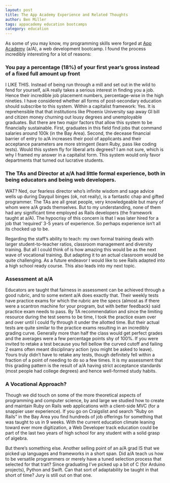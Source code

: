 ```yaml
---
layout: post
title: The App Academy Experience and Related Thoughts
author: Ben Miller
tags: appacademy education bootcamps
category: education
---
```


As some of you may know, my programming skills were forged at [App Academy](http://www.appacademy.io/) (a/A), a web development bootcamp. I found the process incredibly interesting for a lot of reasons:

### You pay a percentage (18%) of your first year’s gross instead of a fixed full amount up front

I LIKE THIS. Instead of being run through a mill and set out in the wild to fend for yourself, a/A really takes a serious interest in finding you a job. Hence their incredible job placement numbers, percentage-wise in the high nineties. I have considered whether all forms of post-secondary education should subscribe to this system. Within a capitalist framework: Yes. It is reprehensible that that institutions like Phoenix University sap away GI bill and citizen money churning out lousy degrees and unemployable graduates. But there are two major factors that allow this system to be financially sustainable. First, graduates in this field find jobs that command salaries around 100k (in the Bay Area). Second, the decease financial barrier of entry to a/A increases their pool of applicants and their acceptance parameters are more stringent (learn Ruby, pass like coding tests). Would this system fly for liberal arts degrees? I am not sure, which is why I framed my answer in a capitalist form. This system would only favor departments that turned out lucrative students.

### The TAs and Director at a/A had little formal experience, both in being educators and being web developers.

WAT? Ned, our fearless director who’s infinite wisdom and sage advice wells up during  Dayquil binges (ok, not really), is a fantastic chap and gifted programmer. The TAs are all great people, very knowledgeable but many of whom were a/A grads themselves. But to my understanding, none of them had any significant time employed as Rails developers (the framework taught at a/A). The hypocrisy of this concern is that I was later hired for a job that ‘required’ 3-5 years of experience. So perhaps experience isn’t all its chocked up to be. 

Regarding the staff’s ability to teach: my own formal training deals with larger student-to-teacher ratios, classroom management and diversity training. But all I could think of is how amazing this would be as the next wave of vocational training. But adapting it to an actual classroom would be quite challenging. As a future endeavor I would like to see Rails adapted into a high school ready course. This also leads into my next topic.

### Assessment at a/A

Educators are taught that fairness in assessment can be achieved through a good rubric, and to some extent a/A does exactly that. Their weekly tests have practice exams for which the rubric are the specs (almost as if there were a scantron machine for your program, but with better feedback) said practice exam needs to pass. By TA recommendation and since the limiting resource during the test seems to be time, I took the practice exam over and over until I could fly through it under the allotted time. But their actual tests are quite similar to the practice exams resulting in an incredibly grading curve. Generally more than half the class would get perfect grades and the averages were a few percentage points shy of 100%. If you were invited to retake a test because you fell bellow the curved cutoff and failing 2 exams often meant disciplinary action (you might be asked to leave). Yours truly didn’t have to retake any tests, though definitely fell within a fraction of a point of needing to do so a few times. It is my assessment that this grading pattern is the result of a/A having strict acceptance standards (most people had college degrees) and hence well-formed study habits. 

### A Vocational Approach?

Though we did touch on some of the more theoretical aspects of programming and computer science, by and large we studied how to create and maintain Ruby on Rails web applications with a client-side MVC (for a snappier user experience). If you go on Craigslist and search “Ruby on Rails” in the Bay Area you find hundreds of job offerings for something that was taught to us in 9 weeks. With the current education climate leaning toward ever more digitization, a Web Developer track education could be part of the last two years of high school for any student with a solid grasp of algebra.

But there’s something else. Another selling point of an a/A grad IS that we picked up languages and frameworks in a short span. Did a/A teach us how to be versatile programmers or merely have a tuned selection process that selected for that trait? Since graduating I’ve picked up a bit of C (for Arduino projects), Python and Swift. Can that sort of adaptability be taught in that short of time? Jury is still out on that one. 
